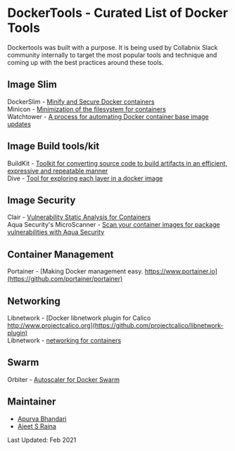 # DockerTools - Curated List of Docker Tools

Dockertools was built with a purpose. It is being used by Collabnix Slack community internally to target the most popular tools and technique and coming up with the best practices around these tools. 



## Image Slim

DockerSlim - [Minify and Secure Docker containers](https://github.com/docker-slim/docker-slim)<br>
Minicon - [Minimization of the filesystem for containers](https://github.com/grycap/minicon)<br>
Watchtower - [A process for automating Docker container base image updates](https://github.com/containrrr/watchtower)<br>

## Image Build tools/kit

BuildKit - [Toolkit for converting source code to build artifacts in an efficient, expressive and repeatable manner](https://github.com/moby/buildkit)<br>
Dive - [Tool for exploring each layer in a docker image](https://github.com/wagoodman/dive)<br>


## Image Security

Clair - [Vulnerability Static Analysis for Containers](https://github.com/quay/clair)<br>
Aqua Security's MicroScanner - [Scan your container images for package vulnerabilities with Aqua Security](https://github.com/aquasecurity/microscanner)<br>

## Container Management

Portainer - [Making Docker management easy. https://www.portainer.io](https://github.com/portainer/portainer)<br>

## Networking

Libnetwork - [Docker libnetwork plugin for Calico http://www.projectcalico.org](https://github.com/projectcalico/libnetwork-plugin)<br>
Libnetwork - [networking for containers](https://github.com/moby/libnetwork)<br>

## Swarm

Orbiter - [Autoscaler for Docker Swarm](https://github.com/gianarb/orbiter)

## Maintainer

- [Apurva Bhandari](https://www.linkedin.com/in/apurvabhandari-linux/)
- [Ajeet S Raina](https://www.linkedin.com/in/ajeetsraina)

Last Updated: Feb 2021


